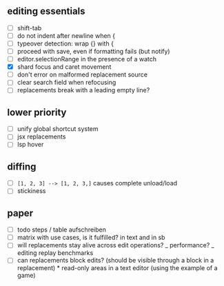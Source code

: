 ## editing essentials

- [ ] shift-tab
- [ ] do not indent after newline when {
- [ ] typeover detection: wrap {} with {
- [ ] proceed with save, even if formatting fails (but notify)
- [ ] editor.selectionRange in the presence of a watch
- [x] shard focus and caret movement
- [ ] don't error on malformed replacement source
- [ ] clear search field when refocusing
- [ ] replacements break with a leading empty line?

## lower priority

- [ ] unify global shortcut system
- [ ] jsx replacements
- [ ] lsp hover

## diffing

- [ ] `[1, 2, 3] --> [1, 2, 3,]` causes complete unload/load
- [ ] stickiness

## paper

- [ ] todo steps / table aufschreiben
- [ ] matrix with use cases, is it fulfilled? in text and in sb
- [ ] will replacements stay alive across edit operations?
      _ performance?
      _ editing replay benchmarks
- [ ] can replacements block edits? (should be visible through a block in a replacement) \* read-only areas in a text editor (using the example of a game)
